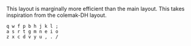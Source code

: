 This layout is marginally more efficient than the main layout. This takes inspiration from the colemak-DH layout.

```
q w f p b h j k l ;
a s r t g m n e i o
z x c d v y u , . /
```
